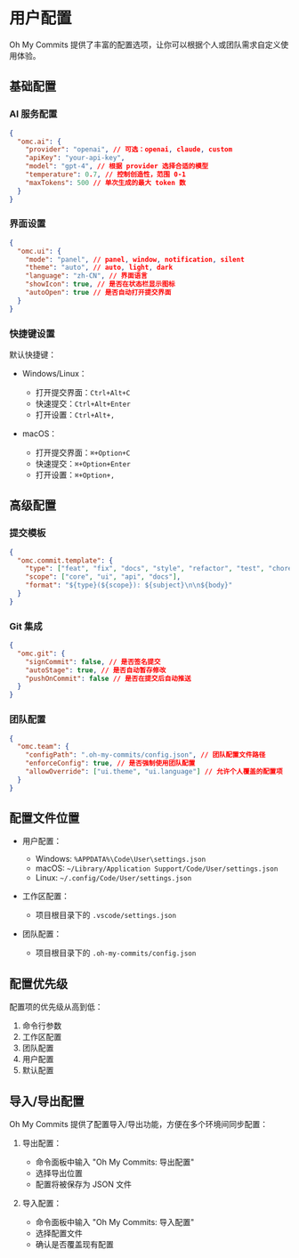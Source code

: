 # 用户配置

Oh My Commits 提供了丰富的配置选项，让你可以根据个人或团队需求自定义使用体验。

## 基础配置

### AI 服务配置

```json
{
  "omc.ai": {
    "provider": "openai", // 可选：openai, claude, custom
    "apiKey": "your-api-key",
    "model": "gpt-4", // 根据 provider 选择合适的模型
    "temperature": 0.7, // 控制创造性，范围 0-1
    "maxTokens": 500 // 单次生成的最大 token 数
  }
}
```

### 界面设置

```json
{
  "omc.ui": {
    "mode": "panel", // panel, window, notification, silent
    "theme": "auto", // auto, light, dark
    "language": "zh-CN", // 界面语言
    "showIcon": true, // 是否在状态栏显示图标
    "autoOpen": true // 是否自动打开提交界面
  }
}
```

### 快捷键设置

默认快捷键：

- Windows/Linux：

  - 打开提交界面：`Ctrl+Alt+C`
  - 快速提交：`Ctrl+Alt+Enter`
  - 打开设置：`Ctrl+Alt+,`

- macOS：
  - 打开提交界面：`⌘+Option+C`
  - 快速提交：`⌘+Option+Enter`
  - 打开设置：`⌘+Option+,`

## 高级配置

### 提交模板

```json
{
  "omc.commit.template": {
    "type": ["feat", "fix", "docs", "style", "refactor", "test", "chore"],
    "scope": ["core", "ui", "api", "docs"],
    "format": "${type}(${scope}): ${subject}\n\n${body}"
  }
}
```

### Git 集成

```json
{
  "omc.git": {
    "signCommit": false, // 是否签名提交
    "autoStage": true, // 是否自动暂存修改
    "pushOnCommit": false // 是否在提交后自动推送
  }
}
```

### 团队配置

```json
{
  "omc.team": {
    "configPath": ".oh-my-commits/config.json", // 团队配置文件路径
    "enforceConfig": true, // 是否强制使用团队配置
    "allowOverride": ["ui.theme", "ui.language"] // 允许个人覆盖的配置项
  }
}
```

## 配置文件位置

- 用户配置：

  - Windows: `%APPDATA%\Code\User\settings.json`
  - macOS: `~/Library/Application Support/Code/User/settings.json`
  - Linux: `~/.config/Code/User/settings.json`

- 工作区配置：

  - 项目根目录下的 `.vscode/settings.json`

- 团队配置：
  - 项目根目录下的 `.oh-my-commits/config.json`

## 配置优先级

配置项的优先级从高到低：

1. 命令行参数
2. 工作区配置
3. 团队配置
4. 用户配置
5. 默认配置

## 导入/导出配置

Oh My Commits 提供了配置导入/导出功能，方便在多个环境间同步配置：

1. 导出配置：

   - 命令面板中输入 "Oh My Commits: 导出配置"
   - 选择导出位置
   - 配置将被保存为 JSON 文件

2. 导入配置：
   - 命令面板中输入 "Oh My Commits: 导入配置"
   - 选择配置文件
   - 确认是否覆盖现有配置
